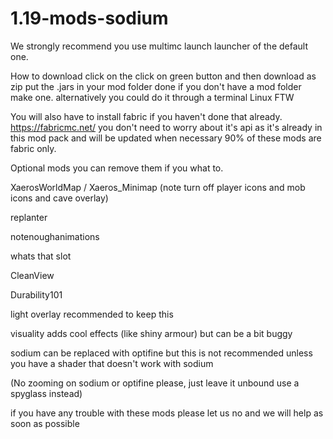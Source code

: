 # 1.19-mods-sodium

We strongly recommend you use multimc launch launcher of the default one.

How to download click on the click on green button and then download as zip put the .jars in your mod folder done 
if you don't have a mod folder make one.
alternatively you could do it through a terminal Linux FTW

You will also have to install fabric if you haven't done that already.
https://fabricmc.net/ you don't need to worry about it's api as it's already in this mod pack and will be updated when necessary 
90% of these mods are fabric only.

Optional mods you can remove them if you what to.

XaerosWorldMap / Xaeros_Minimap (note turn off player icons and mob icons and cave overlay)

replanter

notenoughanimations

whats that slot

CleanView

Durability101 

light overlay recommended to keep this

visuality adds cool effects (like shiny armour) but can be a bit buggy

sodium can be replaced with optifine but this is not recommended unless you have a shader that doesn't work with sodium 

(No zooming on sodium or optifine please, just leave it unbound use a spyglass instead)

if you have any trouble with these mods please let us no and we will help as soon as possible
